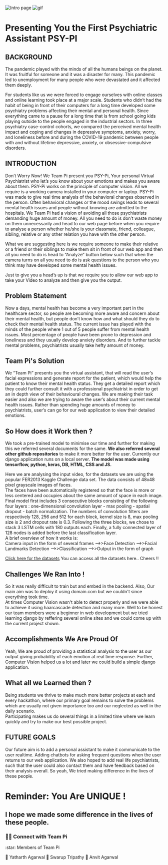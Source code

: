 ![Intro page](https://drive.google.com/uc?export=view&id=1XH3i7_4bbk1zE4XhImlhdGWnvT7lZr0F)
![gif](https://drive.google.com/uc?export=view&id=1mPliBGCSiCloPLsr2X7eHFnF8x4jnknP)
<h1>Presenting You the First Psychiatric Assistant PSY-PI</h1>

<h2>BACKGROUND</h2>
<p>
The pandemic played with the minds of all the humans beings on the planet. It was fruitful for someone and it was a disaster for many. This pandemic led to unemployment for many people who were devastated and it affected them deeply.

For students like us we were forced to engage ourselves with online classes and online learning took place at a major scale. Students who didn’t had the habit of being in front of their computers for a long time developed some psychiatry problems affecting their mental and personal health. Since everything came to a pause for a long time that is from school going kids playing outside to the people engaged in the industrial sectors. In three psychiatry case-control cohorts, we compared the perceived mental health impact and coping and changes in depressive symptoms, anxiety, worry, and loneliness before and during the COVID-19 pandemic between people with and without lifetime depressive, anxiety, or obsessive-compulsive disorders.
</p>
<h2>INTRODUCTION</h2>
<p>
Don’t Worry Now! We Team Pi present you PSY-Pi, Your personal Virtual Psychiatrist who let’s you know about your emotions and makes you aware about them. PSY-Pi works on the principle of computer vision. All we require is a working camera installed in your computer or laptop. PSY-Pi was made to give real time analysis of the behavioral changes observed in the person. Often behavioral changes or the mood swings leads to several mental health issues and people without knowing are admitted to the hospitals. We Team Pi had a vision of avoiding all those psychiatrists demanding huge amount of money. All you need to do is don’t waste money on them unnecessarily and head to our web page before when you require to analyse a person whether he/she is your classmate, friend, colleague, sibling, relative or any other relation you have with the other person.<br>

What we are suggesting here is we require someone to make their relative or a friend or their siblings to make them sit in front of our web app and then all you need to do is head to “Analyze” button below such that when the camera turns on all you need to do is ask questions to the person who you think may have developed some mental health issues.<br>

Just to give you a head’s up is that we require you to allow our web app to take your Video to analyze and then give you the output.
<p>
<h2>Problem Statement</h2>
<p>
Now a days, mental health has become a very important part in the healthcare sector, so people are becoming more aware and concern about their mental health, but people don’t know how and what should they do to check their mental health status. The current issue has played with the minds of the people where 1 out of 5 people suffer from mental health issues. Most percentage of people have been prone to depression and loneliness and they usually develop anxiety disorders. And to further tackle mental problems, psychiatrists usually take hefty amount of money.
</p>
<h2>Team Pi's Solution</h2>
<p>
We “Team Pi” presents you the virtual assistant, that will read the user’s facial expressions and generate report for the patient, which would help the patient to know their mental health status. They get a detailed report which they could further consult it with a professional psychiatrist in order to get an in depth view of their behavioural changes. We are making their task easier and also we are trying to aware the user’s about their current mental health issues. Rather than spending huge amounts of money to psychiatrists, user’s can go for our web application to view their detailed emotions.
</p>
<h2>So How does it Work then ?</h2>
<p>
We took a pre-trained model to minimise our time and further for making this we referred several documents for the same. <b>We also referred several other github repositories</b> to make it more better for the user. Currently our django application runs on a local server. <b>The model was made using tensorflow, python, keras, DB, HTML, CSS and JS.</b>

Here we are analysing the input video, for the datasets we are using the popular FER2013 Kaggle Challenge data set. The data consists of 48x48 pixel grayscale images of faces. <br>
The faces have been automatically registered so that the face is more or less centered and occupies about the same amount of space in each image.<br>
Final model first includes 3 consecutive blocks consisting of the following four layers : one-dimensional convolution layer - max pooling - spatial dropout - batch normalization. The numbers of convolution filters are respectively 128, 256 and 512 for each block, kernel size is 8, max pooling size is 2 and dropout rate is 0.3. Following the three blocks, we chose to stack 3 LSTM cells with 180 outputs each. Finally, a fully connected layer of 128 nodes is added before the last classification layer.<br>
A brief overview of how it works is:<br>
Camera input in the form of several frames -->>Face Detection -->>Facial Landmarks Detection -->>Classification -->>Output in the form of graph


[Click here for the datasets](https://drive.google.com/drive/folders/1MfXn-GFqrw1LRZ1Y3bEZXoJbu8iQIAEN?usp=sharing)
You can access all the datasets here.. Cheers !!

</p>
<h2>Challenges We Ran Into ! </h2>
<p>So it was really difficult to train but and embed in the backend. Also, Our main aim was to deploy it using domain.com but we couldn't since everything took time.<br>
At times Computer Vision wasn't able to detect properly and we were able to achieve it using haarcascade detection and many more. Well to be honest our team members were a beginner in web development but we tried learning django by reffering several online sites and we could come up with the current project shown.</p>

<h2>Accomplishments We Are Proud Of</h2>
<p>Yeah, We are proud of providing a statistical analysis to the user as our output giving probability of each emotion at real time response. Further, Computer Vision helped us a lot and later we could build a simple django application.</p>
<h2>What all we Learned then ?</h2>
<p>Being students we thrive to make much more better projects at each and every hackathon, where our primary goal remains to solve the problems which are usually not given importance too and our neglected as well in the daily scenario. <br>
Participating makes us do several things in a limited time where we learn quickly and try to make our best possible project.</p>
<h2>FUTURE GOALS</h2>
<p>
Our future aim is to add a personal assistant to make it communicate to the user realtime. Adding chatbots for asking frequent questions when the user returns to our web application. We also hoped to add real life psychiatrists, such that the user could also contact them and have feedback based on their analysis overall. So yeah, We tried making difference in the lives of these people.
</p>
<h1>Reminder: You Are UNIQUE !</h1>
<h2>I hope we made some difference in the lives of these people.</h2>

<h3> 🤝🏻 Connect with Team Pi </h3>
:star: Members of Team Pi

:brain: Yatharth Agarwal
:brain: Swarup Tripathy
:brain: Anvit Agarwal
